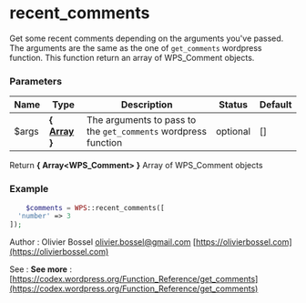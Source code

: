 # recent_comments

Get some recent comments depending on the arguments you've passed.
The arguments are the same as the one of `get_comments` wordpress function.
This function return an array of WPS_Comment objects.


### Parameters
Name  |  Type  |  Description  |  Status  |  Default
------------  |  ------------  |  ------------  |  ------------  |  ------------
$args  |  **{ [Array](http://php.net/manual/en/language.types.array.php) }**  |  The arguments to pass to the `get_comments` wordpress function  |  optional  |  []

Return **{ Array<WPS_Comment> }** Array of WPS_Comment objects

### Example
```php
	$comments = WPS::recent_comments([
  'number' => 3
]);
```
Author : Olivier Bossel [olivier.bossel@gmail.com](mailto:olivier.bossel@gmail.com) [https://olivierbossel.com](https://olivierbossel.com)

See : **See more** : [https://codex.wordpress.org/Function_Reference/get_comments](https://codex.wordpress.org/Function_Reference/get_comments)